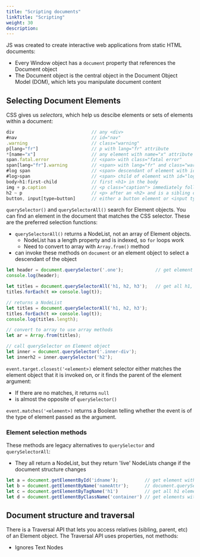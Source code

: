 ```yaml
---
title: "Scripting documents"
linkTitle: "Scripting"
weight: 30
description:
---
```


JS was created to create interactive web applications from static HTML documents:
- Every Window object has a `document` property that references the Document object
- The Document object is the central object in the Document Object Model (DOM), which lets you manipulate document content

## Selecting Document Elements

CSS gives us _selectors_, which help us descibe elements or sets of elements within a document:

```js
div                             // any <div>
#nav                            // id="nav"
.warning                        // class="warning"
p[lang="fr"]                    // p with lang="fr" attribute
*[name="x"]                     // any element with name="x" attribute
span.fatal.error                // <span> with class="fatal error"
span[lang="fr"].warning         // <span> with lang="fr" and class="warning"
#log span                       // <span> descendant of element with id="log"
#log>span                       // <span> child of element with id="log"
body>h1:first-child             // first <h1> in the body
img + p.caption                 // <p class="caption"> immediately following an <img>
h2 ~ p                          // <p> after an <h2> and is a sibling of the <h2>
button, input[type=button]      // either a button element or <input type="button">
```
`querySelector()` and `querySelectorAll()` search for Element objects. You can find an element in the document that matches the CSS selector. These are the preferred selection functions:
- `querySelectorAll()` returns a NodeList, not an array of Element objects.
  - NodeList has a length property and is indexed, so `for` loops work
  - Need to convert to array with `Array.from()` method
- can invoke these methods on `document` or an element object to select a descendant of the object

```js
let header = document.querySelector('.one');            // get element with class="one"
console.log(header);

let titles = document.querySelectorAll('h1, h2, h3');   // get all h1, h2, h3 elements
titles.forEach(t => console.log(t));

// returns a NodeList
let titles = document.querySelectorAll('h1, h2, h3');
titles.forEach(t => console.log(t));
console.log(titles.length);

// convert to array to use array methods
let ar = Array.from(titles);

// call querySelector on Element object
let inner = document.querySelector('.inner-div');
let innerh2 = inner.querySelector('h2');
```

`event.target.closest('<element>)` element selector either matches the element object that it is invoked on, or it finds the parent of the element argument:
- If there are no matches, it returns `null`
- is almost the opposite of `querySelector()`

`event.matches('<element>)` returns a Boolean telling whether the event is of the type of element passed as the argument.

### Element selection methods

These methods are legacy alternatives to `querySelector` and `querySelectorAll`:
- They all return a NodeList, but they return 'live' NodeLists change if the document structure changes

```js
let a = document.getElementById('idname');          // get element with id="idname"
let b = document.getElementByName('nameAttr');      // document.querySelectorAll('*[name="nameAttr"]')
let c = document.getElementByTagName('h1')          // get all h1 elements
let d = document.getElementByClassName('container') // get elements with class="container"
```

## Document structure and traversal

There is a Traversal API that lets you access relatives (sibling, parent, etc) of an Element object. The Traversal API uses properties, not methods:
- Ignores Text Nodes